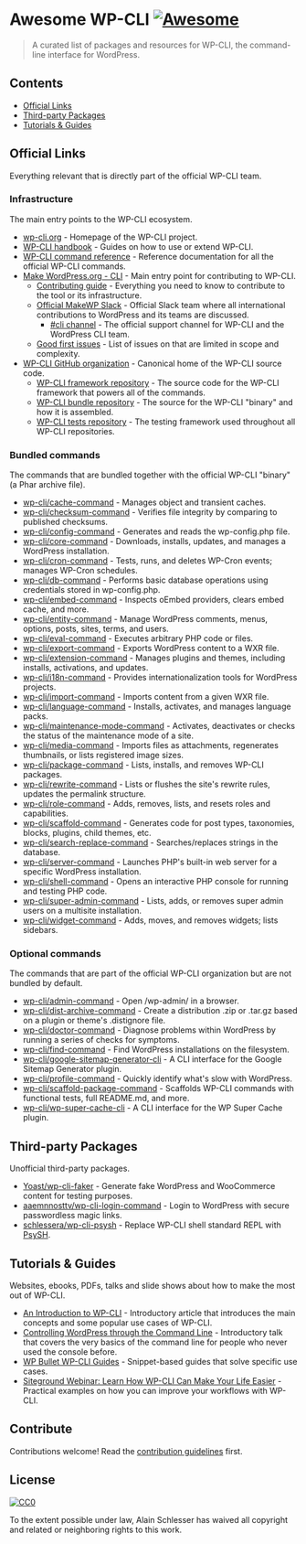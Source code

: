 <!--lint disable awesome-git-repo-age-->
# Awesome WP-CLI [![Awesome](https://awesome.re/badge.svg)](https://awesome.re)

> A curated list of packages and resources for WP-CLI, the command-line interface for WordPress.


## Contents

- [Official Links](#official-links)
- [Third-party Packages](#third-party-packages)
- [Tutorials & Guides](#tutorials--guides)


## Official Links

Everything relevant that is directly part of the official WP-CLI team.

### Infrastructure

The main entry points to the WP-CLI ecosystem.

- [wp-cli.org](https://wp-cli.org/) - Homepage of the WP-CLI project.
- [WP-CLI handbook](https://make.wordpress.org/cli/handbook/) - Guides on how to use or extend WP-CLI.
- [WP-CLI command reference](https://developer.wordpress.org/cli/commands/) - Reference documentation for all the official WP-CLI commands.
- [Make WordPress.org - CLI](https://make.wordpress.org/cli/) - Main entry point for contributing to WP-CLI.
  - [Contributing guide](https://make.wordpress.org/cli/handbook/contributing/) - Everything you need to know to contribute to the tool or its infrastructure.
  - [Official MakeWP Slack](https://make.wordpress.org/chat/) - Official Slack team where all international contributions to WordPress and its teams are discussed.
    - [#cli channel](http://wordpress.slack.com/messages/cli/) - The official support channel for WP-CLI and the WordPress CLI team.
  - [Good first issues](https://make.wordpress.org/cli/good-first-issues/) - List of issues on that are limited in scope and complexity.
- [WP-CLI GitHub organization](https://github.com/wp-cli) - Canonical home of the WP-CLI source code.
  - [WP-CLI framework repository](https://github.com/wp-cli/wp-cli) - The source code for the WP-CLI framework that powers all of the commands.
  - [WP-CLI bundle repository](https://github.com/wp-cli/wp-cli-bundle) - The source for the WP-CLI "binary" and how it is assembled.
  - [WP-CLI tests repository](https://github.com/wp-cli/wp-cli-tests) - The testing framework used throughout all WP-CLI repositories.

### Bundled commands

The commands that are bundled together with the official WP-CLI "binary" (a Phar archive file).

- [wp-cli/cache-command](https://github.com/wp-cli/cache-command) - Manages object and transient caches.
- [wp-cli/checksum-command](https://github.com/wp-cli/checksum-command) - Verifies file integrity by comparing to published checksums.
- [wp-cli/config-command](https://github.com/wp-cli/config-command) - Generates and reads the wp-config.php file.
- [wp-cli/core-command](https://github.com/wp-cli/core-command) - Downloads, installs, updates, and manages a WordPress installation.
- [wp-cli/cron-command](https://github.com/wp-cli/cron-command) - Tests, runs, and deletes WP-Cron events; manages WP-Cron schedules.
- [wp-cli/db-command](https://github.com/wp-cli/db-command) - Performs basic database operations using credentials stored in wp-config.php.
- [wp-cli/embed-command](https://github.com/wp-cli/embed-command) - Inspects oEmbed providers, clears embed cache, and more.
- [wp-cli/entity-command](https://github.com/wp-cli/entity-command) - Manage WordPress comments, menus, options, posts, sites, terms, and users.
- [wp-cli/eval-command](https://github.com/wp-cli/eval-command) - Executes arbitrary PHP code or files.
- [wp-cli/export-command](https://github.com/wp-cli/export-command) - Exports WordPress content to a WXR file.
- [wp-cli/extension-command](https://github.com/wp-cli/extension-command) - Manages plugins and themes, including installs, activations, and updates.
- [wp-cli/i18n-command](https://github.com/wp-cli/i18n-command) - Provides internationalization tools for WordPress projects.
- [wp-cli/import-command](https://github.com/wp-cli/import-command) - Imports content from a given WXR file.
- [wp-cli/language-command](https://github.com/wp-cli/language-command) - Installs, activates, and manages language packs.
- [wp-cli/maintenance-mode-command](https://github.com/wp-cli/maintenance-mode-command) - Activates, deactivates or checks the status of the maintenance mode of a site.
- [wp-cli/media-command](https://github.com/wp-cli/media-command) - Imports files as attachments, regenerates thumbnails, or lists registered image sizes.
- [wp-cli/package-command](https://github.com/wp-cli/package-command) - Lists, installs, and removes WP-CLI packages.
- [wp-cli/rewrite-command](https://github.com/wp-cli/rewrite-command) - Lists or flushes the site's rewrite rules, updates the permalink structure.
- [wp-cli/role-command](https://github.com/wp-cli/role-command) - Adds, removes, lists, and resets roles and capabilities.
- [wp-cli/scaffold-command](https://github.com/wp-cli/scaffold-command) - Generates code for post types, taxonomies, blocks, plugins, child themes, etc.
- [wp-cli/search-replace-command](https://github.com/wp-cli/search-replace-command) - Searches/replaces strings in the database.
- [wp-cli/server-command](https://github.com/wp-cli/server-command) - Launches PHP's built-in web server for a specific WordPress installation.
- [wp-cli/shell-command](https://github.com/wp-cli/shell-command) - Opens an interactive PHP console for running and testing PHP code.
- [wp-cli/super-admin-command](https://github.com/wp-cli/super-admin-command) - Lists, adds, or removes super admin users on a multisite installation.
- [wp-cli/widget-command](https://github.com/wp-cli/widget-command) - Adds, moves, and removes widgets; lists sidebars.

### Optional commands

The commands that are part of the official WP-CLI organization but are not bundled by default.

- [wp-cli/admin-command](https://github.com/wp-cli/admin-command) - Open /wp-admin/ in a browser.
- [wp-cli/dist-archive-command](https://github.com/wp-cli/dist-archive-command) - Create a distribution .zip or .tar.gz based on a plugin or theme's .distignore file.
- [wp-cli/doctor-command](https://github.com/wp-cli/doctor-command) - Diagnose problems within WordPress by running a series of checks for symptoms.
- [wp-cli/find-command](https://github.com/wp-cli/find-command) - Find WordPress installations on the filesystem.
- [wp-cli/google-sitemap-generator-cli](https://github.com/wp-cli/google-sitemap-generator-cli) - A CLI interface for the Google Sitemap Generator plugin.
- [wp-cli/profile-command](https://github.com/wp-cli/profile-command) - Quickly identify what's slow with WordPress.
- [wp-cli/scaffold-package-command](https://github.com/wp-cli/scaffold-package-command) - Scaffolds WP-CLI commands with functional tests, full README.md, and more.
- [wp-cli/wp-super-cache-cli](https://github.com/wp-cli/wp-super-cache-cli) - A CLI interface for the WP Super Cache plugin.

## Third-party Packages

Unofficial third-party packages.

- [Yoast/wp-cli-faker](https://github.com/Yoast/wp-cli-faker) - Generate fake WordPress and WooCommerce content for testing purposes.
- [aaemnnosttv/wp-cli-login-command](https://github.com/aaemnnosttv/wp-cli-login-command) - Login to WordPress with secure passwordless magic links.
- [schlessera/wp-cli-psysh](https://github.com/schlessera/wp-cli-psysh) - Replace WP-CLI shell standard REPL with [PsySH](http://psysh.org/).


## Tutorials & Guides

Websites, ebooks, PDFs, talks and slide shows about how to make the most out of WP-CLI.

- [An Introduction to WP-CLI](https://pascalbirchler.com/an-introduction-to-wp-cli/) - Introductory article that introduces the main concepts and some popular use cases of WP-CLI.
- [Controlling WordPress through the Command Line](https://wordpress.tv/2017/05/22/alain-schlesser-controlling-wordpress-through-the-command-line-introduction-to-wp-cli/) - Introductory talk that covers the very basics of the command line for people who never used the console before.
- [WP Bullet WP-CLI Guides](https://guides.wp-bullet.com/category/wp-cli/) - Snippet-based guides that solve specific use cases.
- [Siteground Webinar: Learn How WP-CLI Can Make Your Life Easier](https://www.youtube.com/watch?v=DlxbRYpZdQg) - Practical examples on how you can improve your workflows with WP-CLI.


## Contribute

Contributions welcome! Read the [contribution guidelines](contributing.md) first.


## License

[![CC0](https://mirrors.creativecommons.org/presskit/buttons/88x31/svg/cc-zero.svg)](https://creativecommons.org/publicdomain/zero/1.0)

To the extent possible under law, Alain Schlesser has waived all copyright and
related or neighboring rights to this work.
